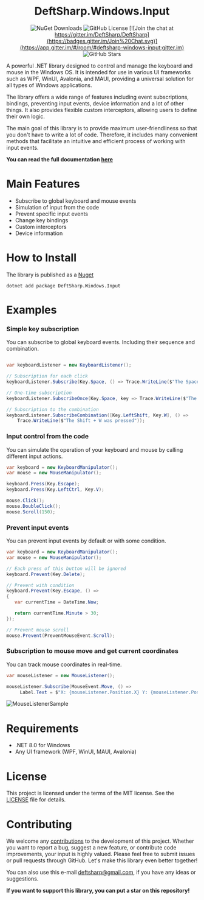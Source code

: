 <h1 align="center">DeftSharp.Windows.Input</h1>

<div align="center">
    
![NuGet Downloads](https://img.shields.io/nuget/dt/DeftSharp.Windows.Input)
![GitHub License](https://img.shields.io/github/license/Empiree/DeftSharp.Windows.Input?color=rgb(0%2C191%2C255))
[![Join the chat at https://gitter.im/DeftSharp/DeftSharp](https://badges.gitter.im/Join%20Chat.svg)](https://app.gitter.im/#/room/#deftsharp-windows-input:gitter.im)
![GitHub Stars](https://img.shields.io/github/stars/Empiree/DeftSharp.Windows.Input)


</div>

A powerful .NET library designed to control and manage the keyboard and mouse in the Windows OS. It is intended for use in various UI frameworks such as WPF, WinUI, Avalonia, and MAUI, providing a universal solution for all types of Windows applications. 

The library offers a wide range of features including event subscriptions, bindings, preventing input events, device information and a lot of other things. It also provides flexible custom interceptors, allowing users to define their own logic.

The main goal of this library is to provide maximum user-friendliness so that you don't have to write a lot of code. Therefore, it includes many convenient methods that facilitate an intuitive and efficient process of working with input events.

**You can read the full documentation [here](https://github.com/Empiree/DeftSharp.Windows.Input/blob/main/DOCUMENTATION.md)**

# Main Features

* Subscribe to global keyboard and mouse events
* Simulation of input from the code
* Prevent specific input events
* Change key bindings
* Custom interceptors
* Device information

# How to Install

The library is published as a [Nuget](https://www.nuget.org/packages/DeftSharp.Windows.Input)

`dotnet add package DeftSharp.Windows.Input`

# Examples

### Simple key subscription

You can subscribe to global keyboard events. Including their sequence and combination.

```c#

var keyboardListener = new KeyboardListener();

// Subscription for each click
keyboardListener.Subscribe(Key.Space, () => Trace.WriteLine($"The Space was pressed"));

// One-time subscription
keyboardListener.SubscribeOnce(Key.Space, key => Trace.WriteLine($"The {key} was pressed"));

// Subscription to the combination
keyboardListener.SubscribeCombination([Key.LeftShift, Key.W], () =>
    Trace.WriteLine($"The Shift + W was pressed"));

```

### Input control from the code

You can simulate the operation of your keyboard and mouse by calling different input actions.

```c#
var keyboard = new KeyboardManipulator();
var mouse = new MouseManipulator();

keyboard.Press(Key.Escape);
keyboard.Press(Key.LeftCtrl, Key.V); 

mouse.Click();
mouse.DoubleClick();
mouse.Scroll(150); 
```

### Prevent input events

You can prevent input events by default or with some condition.

```c#
var keyboard = new KeyboardManipulator();
var mouse = new MouseManipulator();

// Each press of this button will be ignored
keyboard.Prevent(Key.Delete); 

// Prevent with condition
keyboard.Prevent(Key.Escape, () => 
{
   var currentTime = DateTime.Now;

   return currentTime.Minute > 30;
});

// Prevent mouse scroll            
mouse.Prevent(PreventMouseEvent.Scroll);
```

### Subscription to mouse move and get current coordinates

You can track mouse coordinates in real-time.

```c#
var mouseListener = new MouseListener();

mouseListener.Subscribe(MouseEvent.Move, () =>
     Label.Text = $"X: {mouseListener.Position.X} Y: {mouseListener.Position.Y}");
```
![MouseListenerSample](https://github.com/Empiree/DeftSharp.Windows.Input/assets/60399216/9c9a04f6-cb39-491c-b8de-2cb6b435e112)

# Requirements

- .NET 8.0 for Windows
- Any UI framework (WPF, WinUI, MAUI, Avalonia)

# License

This project is licensed under the terms of the MIT license. See the [LICENSE](https://github.com/Empiree/DeftSharp.WPF.Keyboard/blob/main/LICENSE) file for details.

# Contributing

We welcome any [contributions](https://github.com/Empiree/DeftSharp.Windows.Input/blob/main/CONTRIBUTING.md) to the development of this project. Whether you want to report a bug, suggest a new feature, or contribute code improvements, your input is highly valued. Please feel free to submit issues or pull requests through GitHub. Let's make this library even better together!

You can also use this e-mail [deftsharp@gmail.com](mailto:deftsharp@gmail.com), if you have any ideas or suggestions.

**If you want to support this library, you can put a star on this repository!**

